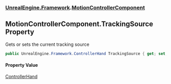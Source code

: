 ### [UnrealEngine.Framework](UnrealEngine_Framework.md 'UnrealEngine.Framework').[MotionControllerComponent](MotionControllerComponent.md 'UnrealEngine.Framework.MotionControllerComponent')
## MotionControllerComponent.TrackingSource Property
Gets or sets the current tracking source  
```csharp
public UnrealEngine.Framework.ControllerHand TrackingSource { get; set; }
```
#### Property Value
[ControllerHand](ControllerHand.md 'UnrealEngine.Framework.ControllerHand')
